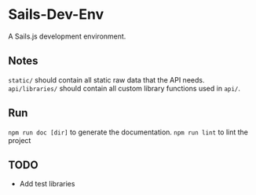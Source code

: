 # Sails-Dev-Env

A Sails.js development environment.

## Notes
`static/` should contain all static raw data that the API needs.
`api/libraries/` should contain all custom library functions used in `api/`.

## Run
`npm run doc [dir]` to generate the documentation.
`npm run lint` to lint the project

## TODO
- Add test libraries
